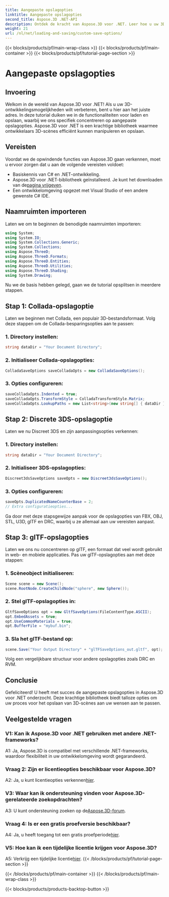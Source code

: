 ```yaml
---
title: Aangepaste opslagopties
linktitle: Aangepaste opslagopties
second_title: Aspose.3D .NET-API
description: Ontdek de kracht van Aspose.3D voor .NET. Leer hoe u uw 3D-scènebesparing kunt aanpassen met stapsgewijze handleidingen voor de formaten Collada, USD, 3DS, FBX, OBJ, STL, U3D, glTF, DRC en RVM.
weight: 21
url: /nl/net/loading-and-saving/custom-save-options/
---
```


{{< blocks/products/pf/main-wrap-class >}}
{{< blocks/products/pf/main-container >}}
{{< blocks/products/pf/tutorial-page-section >}}

# Aangepaste opslagopties

## Invoering

Welkom in de wereld van Aspose.3D voor .NET! Als u uw 3D-ontwikkelingsmogelijkheden wilt verbeteren, bent u hier aan het juiste adres. In deze tutorial duiken we in de functionaliteiten voor laden en opslaan, waarbij we ons specifiek concentreren op aangepaste opslagopties. Aspose.3D voor .NET is een krachtige bibliotheek waarmee ontwikkelaars 3D-scènes efficiënt kunnen manipuleren en opslaan.

## Vereisten

Voordat we de opwindende functies van Aspose.3D gaan verkennen, moet u ervoor zorgen dat u aan de volgende vereisten voldoet:

- Basiskennis van C# en .NET-ontwikkeling.
-  Aspose.3D voor .NET-bibliotheek geïnstalleerd. Je kunt het downloaden van de[pagina vrijgeven](https://releases.aspose.com/3d/net/).
- Een ontwikkelomgeving opgezet met Visual Studio of een andere gewenste C# IDE.

## Naamruimten importeren

Laten we om te beginnen de benodigde naamruimten importeren:

```csharp
using System;
using System.IO;
using System.Collections.Generic;
using System.Collections;
using Aspose.ThreeD;
using Aspose.ThreeD.Formats;
using Aspose.ThreeD.Entities;
using Aspose.ThreeD.Utilities;
using Aspose.ThreeD.Shading;
using System.Drawing;
```

Nu we de basis hebben gelegd, gaan we de tutorial opsplitsen in meerdere stappen.

## Stap 1: Collada-opslagoptie

Laten we beginnen met Collada, een populair 3D-bestandsformaat. Volg deze stappen om de Collada-besparingsopties aan te passen:

### 1. Directory instellen:
   ```csharp
   string dataDir = "Your Document Directory";
   ```

### 2. Initialiseer Collada-opslagopties:
   ```csharp
   ColladaSaveOptions saveColladaOpts = new ColladaSaveOptions();
   ```

### 3. Opties configureren:
   ```csharp
   saveColladaOpts.Indented = true;
   saveColladaOpts.TransformStyle = ColladaTransformStyle.Matrix;
   saveColladaOpts.LookupPaths = new List<string>(new string[] { dataDir });
   ```

## Stap 2: Discrete 3DS-opslagoptie

Laten we nu Discreet 3DS en zijn aanpassingsopties verkennen:

### 1. Directory instellen:
   ```csharp
   string dataDir = "Your Document Directory";
   ```

### 2. Initialiseer 3DS-opslagopties:
   ```csharp
   Discreet3dsSaveOptions saveOpts = new Discreet3dsSaveOptions();
   ```

### 3. Opties configureren:
   ```csharp
   saveOpts.DuplicatedNameCounterBase = 2;
   // Extra configuratieopties...
   ```

Ga door met deze stapsgewijze aanpak voor de opslagopties van FBX, OBJ, STL, U3D, glTF en DRC, waarbij u ze allemaal aan uw vereisten aanpast.

## Stap 3: glTF-opslagopties

Laten we ons nu concentreren op glTF, een formaat dat veel wordt gebruikt in web- en mobiele applicaties. Pas uw glTF-opslagopties aan met deze stappen:

### 1. Scèneobject initialiseren:
   ```csharp
   Scene scene = new Scene();
   scene.RootNode.CreateChildNode("sphere", new Sphere());
   ```

### 2. Stel glTF-opslagopties in:
   ```csharp
   GltfSaveOptions opt = new GltfSaveOptions(FileContentType.ASCII);
   opt.EmbedAssets = true;
   opt.UseCommonMaterials = true;
   opt.BufferFile = "mybuf.bin";
   ```

### 3. Sla het glTF-bestand op:
   ```csharp
   scene.Save("Your Output Directory" + "glTFSaveOptions_out.gltf", opt);
   ```

Volg een vergelijkbare structuur voor andere opslagopties zoals DRC en RVM.

## Conclusie

Gefeliciteerd! U heeft met succes de aangepaste opslagopties in Aspose.3D voor .NET onderzocht. Deze krachtige bibliotheek biedt talloze opties om uw proces voor het opslaan van 3D-scènes aan uw wensen aan te passen.

## Veelgestelde vragen

### V1: Kan ik Aspose.3D voor .NET gebruiken met andere .NET-frameworks?

A1: Ja, Aspose.3D is compatibel met verschillende .NET-frameworks, waardoor flexibiliteit in uw ontwikkelomgeving wordt gegarandeerd.

### Vraag 2: Zijn er licentieopties beschikbaar voor Aspose.3D?

 A2: Ja, u kunt licentieopties verkennen[hier](https://purchase.aspose.com/buy).

### V3: Waar kan ik ondersteuning vinden voor Aspose.3D-gerelateerde zoekopdrachten?

 A3: U kunt ondersteuning zoeken op de[Aspose.3D-forum](https://forum.aspose.com/c/3d/18).

### Vraag 4: Is er een gratis proefversie beschikbaar?

 A4: Ja, u heeft toegang tot een gratis proefperiode[hier](https://releases.aspose.com/).

### V5: Hoe kan ik een tijdelijke licentie krijgen voor Aspose.3D?

 A5: Verkrijg een tijdelijke licentie[hier](https://purchase.aspose.com/temporary-license/).
{{< /blocks/products/pf/tutorial-page-section >}}

{{< /blocks/products/pf/main-container >}}
{{< /blocks/products/pf/main-wrap-class >}}

{{< blocks/products/products-backtop-button >}}
